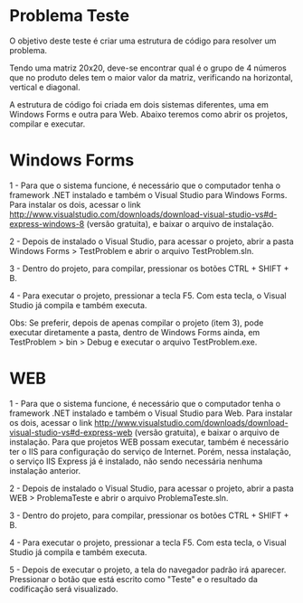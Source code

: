 Problema Teste
==============

O objetivo deste teste é criar uma estrutura de código para resolver um problema.

Tendo uma matriz 20x20, deve-se encontrar qual é o grupo de 4 números que no produto deles tem o maior valor da matriz, verificando na horizontal, vertical e diagonal.

A estrutura de código foi criada em dois sistemas diferentes, uma em Windows Forms e outra para Web. Abaixo teremos como abrir os projetos, compilar e executar.

Windows Forms
=============

1 - Para que o sistema funcione, é necessário que o computador tenha o framework .NET instalado e também o Visual Studio para Windows Forms. Para instalar os dois, acessar o link http://www.visualstudio.com/downloads/download-visual-studio-vs#d-express-windows-8 (versão gratuita), e baixar o arquivo de instalação.

2 - Depois de instalado o Visual Studio, para acessar o projeto, abrir a pasta Windows Forms > TestProblem e abrir o arquivo TestProblem.sln.

3 - Dentro do projeto, para compilar, pressionar os botões CTRL + SHIFT + B.

4 - Para executar o projeto, pressionar a tecla F5. Com esta tecla, o Visual Studio já compila e também executa.

Obs: Se preferir, depois de apenas compilar o projeto (item 3), pode executar diretamente a pasta, dentro de Windows Forms ainda, em TestProblem > bin > Debug e executar o arquivo TestProblem.exe.

WEB
===

1 - Para que o sistema funcione, é necessário que o computador tenha o framework .NET instalado e também o Visual Studio para Web. Para instalar os dois, acessar o link http://www.visualstudio.com/downloads/download-visual-studio-vs#d-express-web (versão gratuita), e baixar o arquivo de instalação. Para que projetos WEB possam executar, também é necessário ter o IIS para configuração do serviço de Internet. Porém, nessa instalação, o serviço IIS Express já é instalado, não sendo necessária nenhuma instalação anterior.

2 - Depois de instalado o Visual Studio, para acessar o projeto, abrir a pasta WEB > ProblemaTeste e abrir o arquivo ProblemaTeste.sln.

3 - Dentro do projeto, para compilar, pressionar os botões CTRL + SHIFT + B.

4 - Para executar o projeto, pressionar a tecla F5. Com esta tecla, o Visual Studio já compila e também executa.

5 - Depois de executar o projeto, a tela do navegador padrão irá aparecer. Pressionar o botão que está escrito como "Teste" e o resultado da codificação será visualizado.
